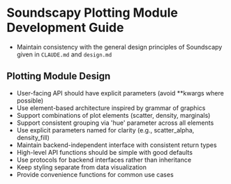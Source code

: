 # Soundscapy Plotting Module Development Guide

- Maintain consistency with the general design principles of Soundscapy given in `CLAUDE.md` and `design.md`

## Plotting Module Design

- User-facing API should have explicit parameters (avoid **kwargs where possible)
- Use element-based architecture inspired by grammar of graphics
- Support combinations of plot elements (scatter, density, marginals)
- Support consistent grouping via 'hue' parameter across all elements
- Use explicit parameters named for clarity (e.g., scatter_alpha, density_fill)
- Maintain backend-independent interface with consistent return types
- High-level API functions should be simple with good defaults
- Use protocols for backend interfaces rather than inheritance
- Keep styling separate from data visualization
- Provide convenience functions for common use cases